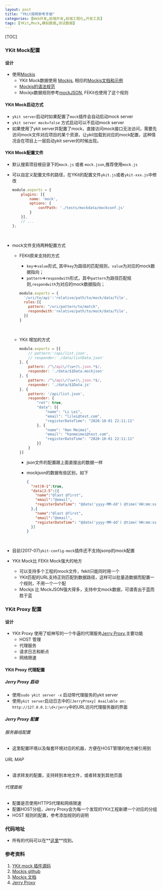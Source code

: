```yaml
---
layout: post
title: "YKit简明参考手册"
categories: [Web开发,前端开发,前端工程化,开发工具]
tags: [YKit,Mock,模拟数据,测试数据]
---
```


[TOC]

### YKit Mock配置

#### 设计

+ 使用[Mockjs](https://github.com/nuysoft/Mock)
  + YKit Mock数据使用 [Mockjs](https://github.com/nuysoft/Mock), 相应的[Mockjs文档和示例](http://mockjs.com/)
  + [Mockjs的语法规范](https://github.com/nuysoft/Mock/wiki/Syntax-Specification)
  + Mockjs数据规则参考[mockJSON](https://github.com/mennovanslooten/mockJSON), FEKit也使用了这个规则

#### YKit Mock启动方式

+ `ykit server`启动时如果配置了`mock`插件会自动启动mock server
+ `ykit server mock=false` 方式启动可以不启动mock server
+ 如果使用了ykit server并配置了mock，直接访问mock接口无法访问，需要先访问mock文件对应项目的某个资源，让ykit加载到对应的mock配置，这种情况会在项目上一层启动ykit server的时候出现。



#### YKit Mock配置文件

+ 默认搜索项目根目录下的`mock.js` 或者 `mock.json`,推荐使用`mock.js`

+ 可以自定义配置文件的路径，在YKit的配置文件`ykit.js`或者`ykit-xxx.js`中修改

  ```javascript
  module.exports = {
      plugins: [{
          name: 'mock',
          options: {
              confPath: './tests/mockdata/mockconf.js'
          }
      }],
      // ...
  };
  ```

  ​

+ mock文件支持两种配置方式

  + FEKit原来支持的方式

    - `key`=>`value`形式, 其中`key`为路径的匹配规则，`value`为对应的mock数据指向；
    - `pattern`=>`respondwith`形式，其中`pattern`为路径匹配规则,`respondwith`为对应的mock数据指向；

    ```javascript
    module.exports = {
      '/uri/to/api':'relative/path/to/mock/data/file',
      rules:[{
        pattern: "/uri/pattern/to/match",
        respondwith:'relative/path/to/mock/data/file',
      }]
    }
    ```

    ​

  + YKit 增加的方式

    ```javascript
    module.exports = [{
        // pattern:'/api/list.json',
        // responder:'./data/listData.json'
    }, {
        pattern: /^\/api\/(\w+)\.json.*$/,
        responder: './data/$1Data.mockjson'
    }, {
        pattern: /^\/api\/(\w+)\.json.*$/,
        responder: './data/$1Data.js'
    }, {
        pattern: '/api/list.json',
        responder: {
            "ret": true,
            "data": [{
                "name": "Li Lei",
                "email": "lilei@test.com",
                "registerDateTime": "2020-10-01 22:11:11"
            }, {
                "name": "Han Meimei",
                "email": "hanmeimei@test.com",
                "registerDateTime": "2020-10-01 22:11:11"
            }]
        }
    }]
    ```

    + json文件的配置跟上面直接出的数据一样

    + mockjson的数据有些区别，如下

      ```json
      {
        "ret|0-1":true,
        "data|2-5":[{
          "name":"@last @first",
          "email":"@email",
          "registerDateTime": "@date('yyyy-MM-dd') @time('HH:mm:ss')"
        },{
          "name":"@last @first",
          "email":"@email",
          "registerDateTime": "@date('yyyy-MM-dd') @time('HH:mm:ss')"
        }]
      }
      ```

      ​

+ 目前(2017-07)`ykit-config-mock`插件还不支持jsonp的mock配置

+ YKit Mock比 FEKit Mock强大的地方

  + 可以支持多个工程的mock文件，fekit只能同时用一个
  + YKit匹配的URL支持正则匹配到数据路径，这样可以批量造数据而配置一个规则，不用一个一个配
  + Mockjs 比 MockJSON强大得多，支持中文mock数据，可谓青出于蓝而胜于蓝



### YKit Proxy 配置

#### 设计

+ YKit Proxy 使用了蛟神写的一个牛逼的代理服务[Jerry Proxy](https://github.com/Ellery0924/Jerry),主要功能
  + HOST 管理
  + 代理服务
  + 请求日志和断点
  + 网络限速

#### YKit Proxy 代理配置

##### Jerry Proxy 启动

+ 使用`sudo ykit server -x` 启动带代理服务的ykit server
+ 使用`ykit server`启动日志中的`[JerryProxy] Available on: http://127.0.0.1:\d+/jerry`中的URL访问代理服务器的界面

##### Jerry Proxy 配置

###### 服务器组配置

+ 这里配置环境以及每套环境对应的机器，方便在HOST管理的地方被引用到

###### URL MAP

+ 请求转发的配置，支持转到本地文件，或者转发到其他页面

###### 代理面板

+ 配置是否使用HTTPS代理和网络限速
+ 配置HOST分组，Jerry Proxy会为每一个发现的YKit工程新建一个对应的分组
+ HOST 规则的配置，参考添加规则的说明



### 代码地址

+ 所有的代码可以在**[这里](https://github.com/rawbin-/ykit-demos)**找到。

### 参考资料

1. [YKit mock 插件源码](https://github.com/roscoe054/ykit-config-mock)
2. [Mockjs github](https://github.com/nuysoft/Mock)
3. [Mockjs 文档](http://mockjs.com/)
4. [Jerry Proxy](https://github.com/Ellery0924/Jerry)

